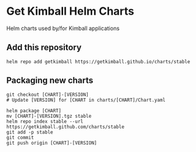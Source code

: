 # Get Kimball Helm Charts

Helm charts used by/for Kimball applications

## Add this repository

```
helm repo add getkimball https://getkimball.github.io/charts/stable
```

## Packaging new charts

```
git checkout [CHART]-[VERSION]
# Update [VERSION] for [CHART in charts/[CHART]/Chart.yaml

helm package [CHART]
mv [CHART]-[VERSION].tgz stable
helm repo index stable --url https://getkimball.github.com/charts/stable
git add -p stable
git commit
git push origin [CHART]-[VERSION]
```
